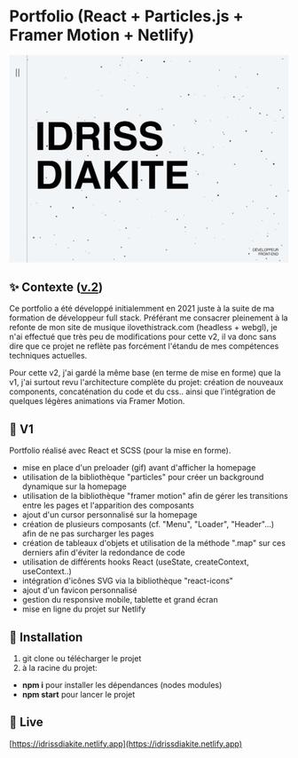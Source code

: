 # Portfolio (React + Particles.js + Framer Motion + Netlify)

![Screenshot](screenshot.png)

## ✨ Contexte ([v.2](https://github.com/idrissdiakite/portfolio-react/tree/v2))

Ce portfolio a été développé initialemment en 2021 juste à la suite de ma formation de développeur full stack. Préférant me consacrer pleinement à la refonte de mon site de musique ilovethistrack.com (headless + webgl), je n'ai effectué que très peu de modifications pour cette v2, il va donc sans dire que ce projet ne reflète pas forcément l'étandu de mes compétences techniques actuelles. 

Pour cette v2, j'ai gardé la même base (en terme de mise en forme) que la v1, j'ai surtout revu l'architecture complète du projet: création de nouveaux components, concaténation du code et du css.. ainsi que l'intégration de quelques légères animations via Framer Motion.

## 📍 V1

Portfolio réalisé avec React et SCSS (pour la mise en forme).
- mise en place d'un preloader (gif) avant d'afficher la homepage
- utilisation de la bibliothèque "particles" pour créer un background dynamique sur la homepage
- utilisation de la bibliothèque "framer motion" afin de gérer les transitions entre les pages et l'apparition des composants
- ajout d'un cursor personnalisé sur la homepage
- création de plusieurs composants (cf. "Menu", "Loader", "Header"...) afin de ne pas surcharger les pages
- création de tableaux d'objets et utilisation de la méthode ".map" sur ces derniers afin d'éviter la redondance de code
- utilisation de différents hooks React (useState, createContext, useContext..)
- intégration d'icônes SVG via la bibliothèque "react-icons"
- ajout d'un favicon personnalisé
- gestion du responsive mobile, tablette et grand écran
- mise en ligne du projet sur Netlify

## 🚀 Installation

1. git clone ou télécharger le projet
2. à la racine du projet:
- **npm i** pour installer les dépendances (nodes modules)
- **npm start** pour lancer le projet

## 💫 Live

[https://idrissdiakite.netlify.app](https://idrissdiakite.netlify.app)
